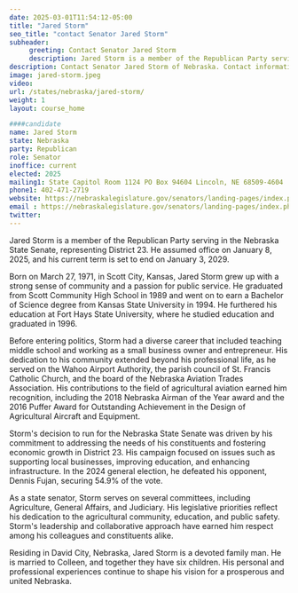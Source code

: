 ```yaml
---
date: 2025-03-01T11:54:12-05:00
title: "Jared Storm"
seo_title: "contact Senator Jared Storm"
subheader:
     greeting: Contact Senator Jared Storm
     description: Jared Storm is a member of the Republican Party serving in the Nebraska State Senate, representing District 23. He assumed office on January 8, 2025, and his current term is set to end on January 3, 2029.
description: Contact Senator Jared Storm of Nebraska. Contact information for Jared Storm includes email address, phone number, and mailing address.
image: jared-storm.jpeg
video:
url: /states/nebraska/jared-storm/
weight: 1
layout: course_home

####candidate
name: Jared Storm
state: Nebraska
party: Republican
role: Senator
inoffice: current
elected: 2025
mailing1: State Capitol Room 1124 PO Box 94604 Lincoln, NE 68509-4604
phone1: 402-471-2719
website: https://nebraskalegislature.gov/senators/landing-pages/index.php?District=23/
email : https://nebraskalegislature.gov/senators/landing-pages/index.php?District=23/
twitter: 
---
```

Jared Storm is a member of the Republican Party serving in the Nebraska State Senate, representing District 23. He assumed office on January 8, 2025, and his current term is set to end on January 3, 2029.

Born on March 27, 1971, in Scott City, Kansas, Jared Storm grew up with a strong sense of community and a passion for public service. He graduated from Scott Community High School in 1989 and went on to earn a Bachelor of Science degree from Kansas State University in 1994. He furthered his education at Fort Hays State University, where he studied education and graduated in 1996.

Before entering politics, Storm had a diverse career that included teaching middle school and working as a small business owner and entrepreneur. His dedication to his community extended beyond his professional life, as he served on the Wahoo Airport Authority, the parish council of St. Francis Catholic Church, and the board of the Nebraska Aviation Trades Association. His contributions to the field of agricultural aviation earned him recognition, including the 2018 Nebraska Airman of the Year award and the 2016 Puffer Award for Outstanding Achievement in the Design of Agricultural Aircraft and Equipment.

Storm's decision to run for the Nebraska State Senate was driven by his commitment to addressing the needs of his constituents and fostering economic growth in District 23. His campaign focused on issues such as supporting local businesses, improving education, and enhancing infrastructure. In the 2024 general election, he defeated his opponent, Dennis Fujan, securing 54.9% of the vote.

As a state senator, Storm serves on several committees, including Agriculture, General Affairs, and Judiciary. His legislative priorities reflect his dedication to the agricultural community, education, and public safety. Storm's leadership and collaborative approach have earned him respect among his colleagues and constituents alike.

Residing in David City, Nebraska, Jared Storm is a devoted family man. He is married to Colleen, and together they have six children. His personal and professional experiences continue to shape his vision for a prosperous and united Nebraska.
